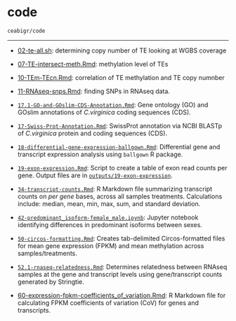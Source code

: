 # code

`ceabigr/code`

---

- [02-te-all.sh](https://github.com/sr320/ceabigr/blob/main/code/02-te-all.sh): determining copy number of TE looking at WGBS coverage

- [07-TE-intersect-meth.Rmd](https://github.com/sr320/ceabigr/blob/main/code/07-TE-intersect-meth.Rmd): methylation level of TEs

- [10-TEm-TEcn.Rmd](https://github.com/sr320/ceabigr/blob/main/code/10-TEm-TEcn.Rmd): correlation of TE methylation and TE copy numnber

- [11-RNAseq-snps.Rmd](https://github.com/sr320/ceabigr/blob/main/code/11-RNAseq-snps.Rmd): finding SNPs in RNAseq data.

- [`17.1-GO-and-GOslim-CDS-Annotation.Rmd`](https://github.com/sr320/ceabigr/blob/main/code/17.1-GO-and-GOslim-CDS-Annotation.Rmd): Gene ontology (GO) and GOslim annotations of _C.virginica_ coding sequences (CDS).

- [`17-Swiss-Prot-Annotation.Rmd`](https://github.com/sr320/ceabigr/blob/main/code/17-Swiss-Prot-Annotation.Rmd): SwissProt annotation via NCBI BLASTp of _C.virginica_ protein and coding sequences (CDS).

- [`18-differential-gene-expression-ballgown.Rmd`](https://github.com/sr320/ceabigr/blob/main/code/18-differential-gene-expression-ballgown.Rmd): Differential gene and transcript expression analysis using `ballgown` R package.

- [`19-exon-expression.Rmd`](https://github.com/sr320/ceabigr/blob/main/code/19-exon-expression.Rmd): Script to create a table of exon read counts per gene. Output files are in [`outputs/19-exon-expression`](https://github.com/sr320/ceabigr/tree/main/output/19-exon-expression).

- [`34-transcript-counts.Rmd`](https://github.com/sr320/ceabigr/blob/main/code/34-transcript-counts.Rmd): R Markdown file summarizing transcript counts on _per gene_ bases, across all samples treatments. Calculations include: median, mean, min, max, sum, and standard deviation.

- [`42-predominant_isoform-female_male.ipynb`](https://github.com/sr320/ceabigr/blob/main/code/42-predominant_isoform-female_male.ipynb): Jupyter notebook identifying differences in predominant isoforms between sexes.

- [`50-circos-formatting.Rmd`](https://github.com/sr320/ceabigr/blob/main/code/50-circos-formatting.Rmd): Creates tab-delimited Circos-formatted files for mean gene expression (FPKM) and mean methylation across samples/treatments.

- [`52.1-rnaseq-relatedness.Rmd`](https://github.com/sr320/ceabigr/tree/main/code/52.1-rnaseq-relatedness.Rmd): Determines relatedness between RNAseq samples at the gene and transcript levels using gene/transcript counts generated by Stringtie.

- [60-expression-fpkm-coefficients_of_variation.Rmd](https://github.com/sr320/ceabigr/blob/main/code/60-expression-fpkm-coefficients_of_variation.Rmd): R Markdown file for calculating FPKM coefficients of variation (CoV) for genes and transcripts.